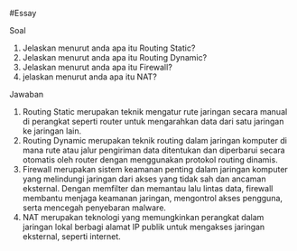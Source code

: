 #Essay

Soal 
1. Jelaskan menurut anda apa itu Routing Static?
2. Jelaskan menurut anda apa itu Routing Dynamic?
3. Jelaskan menurut anda apa itu Firewall?
4. jelaskan menurut anda apa itu NAT?

Jawaban 
1. Routing Static merupakan teknik mengatur rute jaringan secara manual di perangkat seperti router untuk mengarahkan data dari satu jaringan ke jaringan lain.
2. Routing Dynamic merupakan  teknik routing dalam jaringan komputer di mana rute atau jalur pengiriman data ditentukan dan diperbarui secara otomatis oleh router dengan menggunakan protokol routing dinamis.
3. Firewall merupakan sistem keamanan penting dalam jaringan komputer yang melindungi jaringan dari akses yang tidak sah dan ancaman eksternal. Dengan memfilter dan memantau lalu lintas data, firewall membantu menjaga keamanan jaringan, mengontrol akses pengguna, serta mencegah penyebaran malware.
4.  NAT merupakan teknologi yang memungkinkan perangkat dalam jaringan lokal berbagi alamat IP publik untuk mengakses jaringan eksternal, seperti internet.